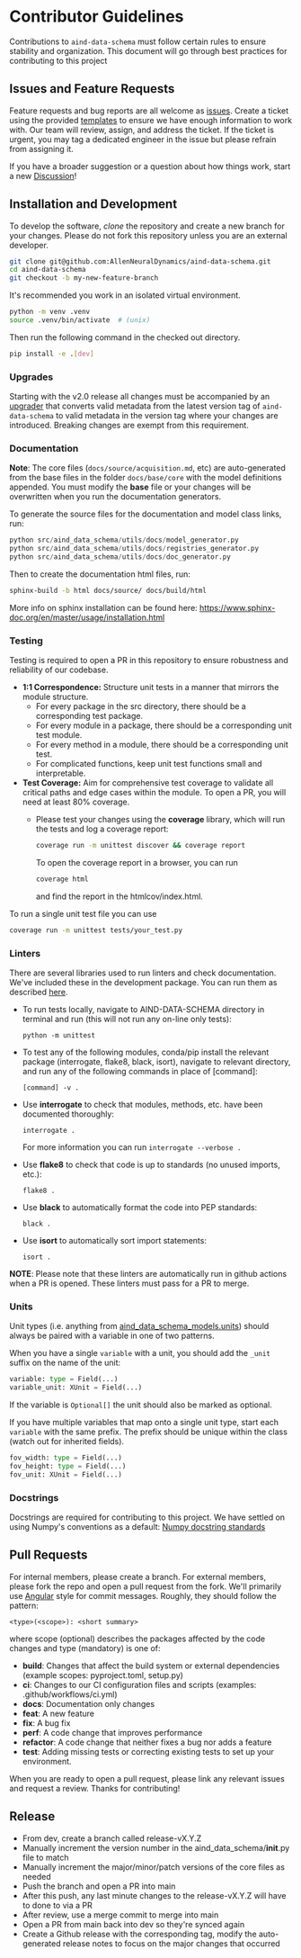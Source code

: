 # Contributor Guidelines

Contributions to `aind-data-schema` must follow certain rules to ensure stability and organization. This document will go through best practices for contributing to this project

## Issues and Feature Requests

Feature requests and bug reports are all welcome as [issues](https://github.com/AllenNeuralDynamics/aind-data-schema/issues). Create a ticket using the provided [templates](https://github.com/AllenNeuralDynamics/aind-metadata-mapper/issues/new/choose) to ensure we have enough information to work with.
Our team will review, assign, and address the ticket. If the ticket is urgent, you may tag a dedicated engineer in the issue but please refrain from assigning it.

If you have a broader suggestion or a question about how things work, start a new [Discussion](https://github.com/AllenNeuralDynamics/aind-data-schema/discussions)!

## Installation and Development

To develop the software, *clone* the repository and create a new branch for your changes.
Please do not fork this repository unless you are an external developer.

```bash
git clone git@github.com:AllenNeuralDynamics/aind-data-schema.git
cd aind-data-schema
git checkout -b my-new-feature-branch
```

It's recommended you work in an isolated virtual environment.

```bash
python -m venv .venv
source .venv/bin/activate  # (unix)
```

Then run the following command in the checked out directory.

```bash
pip install -e .[dev]
```

### Upgrades

Starting with the v2.0 release all changes must be accompanied by an [upgrader](https://github.com/AllenNeuralDynamics/aind-metadata-upgrader/) that converts valid metadata from the latest version tag of `aind-data-schema` to valid metadata in the version tag where your changes are introduced. Breaking changes are exempt from this requirement.

### Documentation

**Note**: The core files (`docs/source/acquisition.md`, etc) are auto-generated from the base files in the folder `docs/base/core` with the model definitions appended. You must modify the **base** file or your changes will be overwritten when you run the documentation generators.

To generate the source files for the documentation and model class links, run:

```python
python src/aind_data_schema/utils/docs/model_generator.py
python src/aind_data_schema/utils/docs/registries_generator.py
python src/aind_data_schema/utils/docs/doc_generator.py
```

Then to create the documentation html files, run:

```bash
sphinx-build -b html docs/source/ docs/build/html
```

More info on sphinx installation can be found here: https://www.sphinx-doc.org/en/master/usage/installation.html

### Testing

Testing is required to open a PR in this repository to ensure robustness and reliability of our codebase.
- **1:1 Correspondence:** Structure unit tests in a manner that mirrors the module structure. 
  - For every package in the src directory, there should be a corresponding test package.
  - For every module in a package, there should be a corresponding unit test module.
  - For every method in a module, there should be a corresponding unit test.
  - For complicated functions, keep unit test functions small and interpretable.
- **Test Coverage:** Aim for comprehensive test coverage to validate all critical paths and edge cases within the module. To open a PR, you will need at least 80% coverage. 
  - Please test your changes using the **coverage** library, which will run the tests and log a coverage report:

    ```bash
    coverage run -m unittest discover && coverage report
    ```

    To open the coverage report in a browser, you can run

    ```bash
    coverage html
    ```
    and find the report in the htmlcov/index.html.

To run a single unit test file you can use

```bash
coverage run -m unittest tests/your_test.py
```

### Linters

There are several libraries used to run linters and check documentation. We've included these in the development package. You can run them as described [here](https://github.com/AllenNeuralDynamics/aind-metadata-mapper/blob/main/README.md#linters-and-testing).

- To run tests locally, navigate to AIND-DATA-SCHEMA directory in terminal and run (this will not run any on-line only tests):

  ```
  python -m unittest
  ```
- To test any of the following modules, conda/pip install the relevant package (interrogate, flake8, black, isort), navigate to relevant directory, and run any of the following commands in place of [command]:

  ```
  [command] -v . 
  ```

- Use **interrogate** to check that modules, methods, etc. have been documented thoroughly:

  ```
  interrogate .
  ```
  For more information you can run
  ```interrogate --verbose .```

- Use **flake8** to check that code is up to standards (no unused imports, etc.):

  ```
  flake8 .
  ```

- Use **black** to automatically format the code into PEP standards:

  ```
  black .
  ```

- Use **isort** to automatically sort import statements:
  
  ```
  isort .
  ```
**NOTE**: Please note that these linters are automatically run in github actions when a PR is opened. These linters must pass for a PR to merge. 

### Units
Unit types (i.e. anything from [aind_data_schema_models.units](https://github.com/AllenNeuralDynamics/aind-data-schema-models/blob/main/src/aind_data_schema_models/units.py)) should always be paired with a variable in one of two patterns.

When you have a single `variable` with a unit, you should add the `_unit` suffix on the name of the unit:

```python
variable: type = Field(...)
variable_unit: XUnit = Field(...)
```

If the variable is `Optional[]` the unit should also be marked as optional.

If you have multiple variables that map onto a single unit type, start each `variable` with the same prefix. The prefix should be unique within the class (watch out for inherited fields). 

```python
fov_width: type = Field(...)
fov_height: type = Field(...)
fov_unit: XUnit = Field(...)
```

### Docstrings

Docstrings are required for contributing to this project. We have settled on using Numpy's conventions as a default: [Numpy docstring standards](https://numpydoc.readthedocs.io/en/latest/format.html)

## Pull Requests

For internal members, please create a branch. For external members, please fork the repo and open a pull request from the fork. We'll primarily use [Angular](https://github.com/angular/angular/blob/main/CONTRIBUTING.md#commit) style for commit messages. Roughly, they should follow the pattern:
```
<type>(<scope>): <short summary>
```

where scope (optional) describes the packages affected by the code changes and type (mandatory) is one of:

- **build**: Changes that affect the build system or external dependencies (example scopes: pyproject.toml, setup.py)
- **ci**: Changes to our CI configuration files and scripts (examples: .github/workflows/ci.yml)
- **docs**: Documentation only changes
- **feat**: A new feature
- **fix**: A bug fix
- **perf**: A code change that improves performance
- **refactor**: A code change that neither fixes a bug nor adds a feature
- **test**: Adding missing tests or correcting existing tests
to set up your environment.

When you are ready to open a pull request, please link any relevant issues and request a review. Thanks for contributing!

## Release

- From dev, create a branch called release-vX.Y.Z
- Manually increment the version number in the aind_data_schema/__init__.py file to match
- Manually increment the major/minor/patch versions of the core files as needed
- Push the branch and open a PR into main
- After this push, any last minute changes to the release-vX.Y.Z will have to done to via a PR
- After review, use a merge commit to merge into main
- Open a PR from main back into dev so they're synced again
- Create a Github release with the corresponding tag, modify the auto-generated release notes to focus on the major changes that occurred
